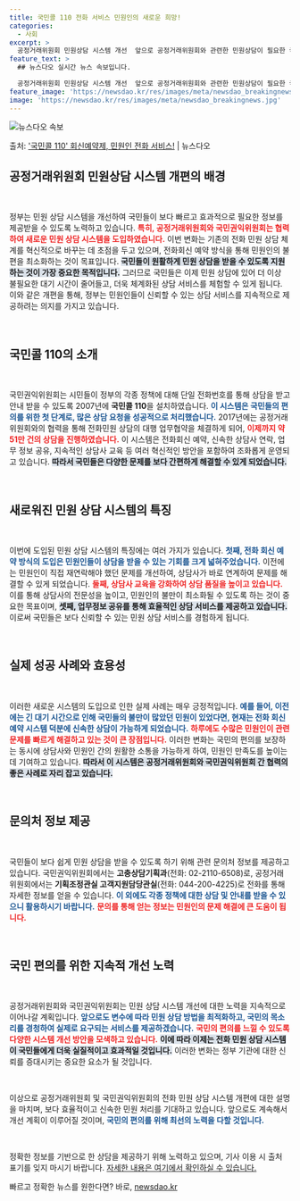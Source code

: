 ```yaml
---
title: 국민콜 110 전화 서비스 민원인의 새로운 희망!
categories:
  - 사회
excerpt: >
  공정거래위원회 민원상담 시스템 개선  앞으로 공정거래위원회와 관련한 민원상담이 필요한 국민들이 보다 빠르고 …
feature_text: >
  ## 뉴스다오 실시간 뉴스 속보입니다.

  공정거래위원회 민원상담 시스템 개선  앞으로 공정거래위원회와 관련한 민원상담이 필요한 국민들이 보다 빠르고 …
feature_image: 'https://newsdao.kr/res/images/meta/newsdao_breakingnews.jpg'
image: 'https://newsdao.kr/res/images/meta/newsdao_breakingnews.jpg'
---
```


![뉴스다오 속보](https://newsdao.kr/res/images/meta/newsdao_breakingnews.jpg)

<p>출처: <a href="https://newsdao.kr/5111" rel="dofollow">'국민콜 110' 회신예약제, 민원인 전화 서비스!</a> | 뉴스다오</p>

<h2 data-ke-size="size26">공정거래위원회 민원상담 시스템 개편의 배경</h2>

<p data-ke-size="size16">&nbsp;</p>

정부는 민원 상담 시스템을 개선하여 국민들이 보다 빠르고 효과적으로 필요한 정보를 제공받을 수 있도록 노력하고 있습니다. <b><span style="color: #ee2323;">특히, 공정거래위원회와 국민권익위원회는 협력하여 새로운 민원 상담 시스템을 도입하였습니다.</span></b> 이번 변화는 기존의 전화 민원 상담 체계를 혁신적으로 바꾸는 데 초점을 두고 있으며, 전화회신 예약 방식을 통해 민원인의 불편을 최소화하는 것이 목표입니다. <b><span style="background-color: #21538527;">국민들이 원활하게 민원 상담을 받을 수 있도록 지원하는 것이 가장 중요한 목적입니다.</span></b> 그러므로 국민들은 이제 민원 상담에 있어 더 이상 불필요한 대기 시간이 줄어들고, 더욱 체계화된 상담 서비스를 체험할 수 있게 됩니다. 이와 같은 개편을 통해, 정부는 민원인들이 신뢰할 수 있는 상담 서비스를 지속적으로 제공하려는 의지를 가지고 있습니다. 

<p data-ke-size="size16">&nbsp;</p>

<h2 data-ke-size="size26">국민콜 110의 소개</h2>

<p data-ke-size="size16">&nbsp;</p>

국민권익위원회는 시민들이 정부의 각종 정책에 대해 단일 전화번호를 통해 상담을 받고 안내 받을 수 있도록 2007년에 <b>국민콜 110</b>을 설치하였습니다. <b><span style="color: #1a5490;">이 시스템은 국민들의 편의를 위한 첫 단계로, 많은 상담 요청을 성공적으로 처리했습니다.</span></b> 2017년에는 공정거래위원회와의 협력을 통해 전화민원 상담의 대행 업무협약을 체결하게 되어, <b><span style="color: #ee2323;">이제까지 약 51만 건의 상담을 진행하였습니다.</span></b> 이 시스템은 전화회신 예약, 신속한 상담사 연락, 업무 정보 공유, 지속적인 상담사 교육 등 여러 혁신적인 방안을 포함하여 조화롭게 운영되고 있습니다. <b><span style="background-color: #21538527;">따라서 국민들은 다양한 문제를 보다 간편하게 해결할 수 있게 되었습니다.</span></b> 

<p data-ke-size="size16">&nbsp;</p>

<h2 data-ke-size="size26">새로워진 민원 상담 시스템의 특징</h2>

<p data-ke-size="size16">&nbsp;</p>

이번에 도입된 민원 상담 시스템의 특징에는 여러 가지가 있습니다. <b><span style="color: #1a5490;">첫째, 전화 회신 예약 방식의 도입은 민원인들이 상담을 받을 수 있는 기회를 크게 넓혀주었습니다.</span></b> 이전에는 민원인이 직접 재연락해야 했던 문제를 개선하여, 상담사가 바로 연계하여 문제를 해결할 수 있게 되었습니다. <b><span style="color: #ee2323;">둘째, 상담사 교육을 강화하여 상담 품질을 높이고 있습니다.</span></b> 이를 통해 상담사의 전문성을 높이고, 민원인의 불만이 최소화될 수 있도록 하는 것이 중요한 목표이며, <b><span style="background-color: #21538527;">셋째, 업무정보 공유를 통해 효율적인 상담 서비스를 제공하고 있습니다.</span></b> 이로써 국민들은 보다 신뢰할 수 있는 민원 상담 서비스를 경험하게 됩니다.

<p data-ke-size="size16">&nbsp;</p>

<h2 data-ke-size="size26">실제 성공 사례와 효용성</h2>

<p data-ke-size="size16">&nbsp;</p>

이러한 새로운 시스템의 도입으로 인한 실제 사례는 매우 긍정적입니다. <b><span style="color: #1a5490;">예를 들어, 이전에는 긴 대기 시간으로 인해 국민들의 불만이 많았던 민원이 있었다면, 현재는 전화 회신 예약 시스템 덕분에 신속한 상담이 가능하게 되었습니다.</span></b> <b><span style="color: #ee2323;">하루에도 수많은 민원인이 관련 문제를 빠르게 해결하고 있는 것이 큰 장점입니다.</span></b> 이러한 변화는 국민의 편의를 보장하는 동시에 상담사와 민원인 간의 원활한 소통을 가능하게 하여, 민원인 만족도를 높이는 데 기여하고 있습니다. <b><span style="background-color: #21538527;">따라서 이 시스템은 공정거래위원회와 국민권익위원회 간 협력의 좋은 사례로 자리 잡고 있습니다.</span></b> 

<p data-ke-size="size16">&nbsp;</p>

<h2 data-ke-size="size26">문의처 정보 제공</h2>

<p data-ke-size="size16">&nbsp;</p>

국민들이 보다 쉽게 민원 상담을 받을 수 있도록 하기 위해 관련 문의처 정보를 제공하고 있습니다. 국민권익위원회에서는 <b>고충상담기획과</b>(전화: 02-2110-6508)로, 공정거래위원회에서는 <b>기획조정관실 고객지원담당관실</b>(전화: 044-200-4225)로 전화를 통해 자세한 정보를 얻을 수 있습니다. <b><span style="color: #1a5490;">이 외에도 각종 정책에 대한 상담 및 안내를 받을 수 있으니 활용하시기 바랍니다.</span></b> <b><span style="color: #ee2323;">문의를 통해 얻는 정보는 민원인의 문제 해결에 큰 도움이 됩니다.</span></b>

<p data-ke-size="size16">&nbsp;</p>

<h2 data-ke-size="size26">국민 편의를 위한 지속적 개선 노력</h2>

<p data-ke-size="size16">&nbsp;</p>

공정거래위원회와 국민권익위원회는 민원 상담 시스템 개선에 대한 노력을 지속적으로 이어나갈 계획입니다. <b><span style="color: #1a5490;">앞으로도 변수에 따라 민원 상담 방법을 최적화하고, 국민의 목소리를 경청하여 실제로 요구되는 서비스를 제공하겠습니다.</span></b> <b><span style="color: #ee2323;">국민의 편의를 느낄 수 있도록 다양한 시스템 개선 방안을 모색하고 있습니다.</span></b> <b><span style="background-color: #21538527;">이에 따라 이제는 전화 민원 상담 시스템이 국민들에게 더욱 실질적이고 효과적일 것입니다.</span></b> 이러한 변화는 정부 기관에 대한 신뢰를 증대시키는 중요한 요소가 될 것입니다. 

<p data-ke-size="size16">&nbsp;</p>

이상으로 공정거래위원회 및 국민권익위원회의 전화 민원 상담 시스템 개편에 대한 설명을 마치며, 보다 효율적이고 신속한 민원 처리를 기대하고 있습니다. 앞으로도 계속해서 개선 계획이 이루어질 것이며, <b><span style="color: #1a5490;">국민의 편의를 위해 최선의 노력을 다할 것입니다.</span></b>

<p data-ke-size="size16">&nbsp;</p>

정확한 정보를 기반으로 한 상담을 제공하기 위해 노력하고 있으며, 기사 이용 시 출처 표기를 잊지 마시기 바랍니다. <a href="https://newsdao.kr/5111">자세한 내용은 여기에서 확인하실 수 있습니다.</a> 

빠르고 정확한 뉴스를 원한다면? 바로, <a href="https://newsdao.kr" rel="dofollow">newsdao.kr</a>


